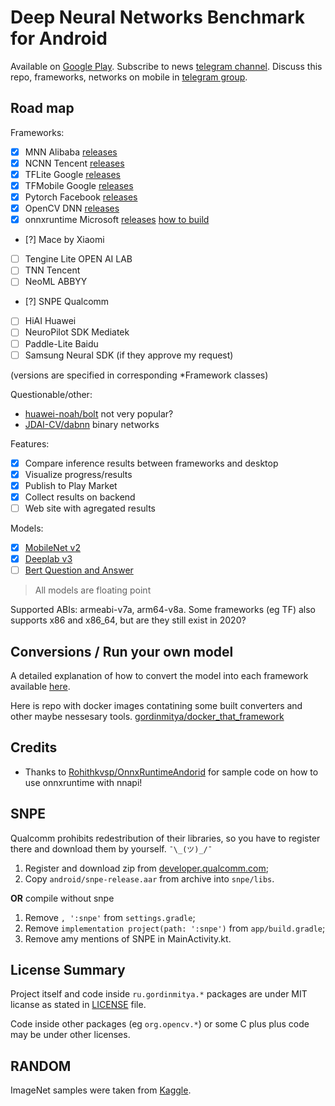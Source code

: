 # Deep Neural Networks Benchmark for Android

Available on [Google Play](https://play.google.com/store/apps/details?id=ru.gordinmitya.dnnbenchmark).
Subscribe to news [telegram channel](https://t.me/deepmobile).
Discuss this repo, frameworks, networks on mobile in [telegram group](https://t.me/androidgpu).

## Road map

Frameworks:	

- [x] MNN Alibaba [releases](https://github.com/alibaba/MNN/releases/)
- [x] NCNN Tencent [releases](https://github.com/Tencent/ncnn/releases/)
- [x] TFLite Google [releases](https://bintray.com/google/tensorflow/tensorflow-lite/)
- [x] TFMobile Google [releases](https://mvnrepository.com/artifact/org.tensorflow/tensorflow-android)
- [x] Pytorch Facebook [releases](https://github.com/pytorch/pytorch/tree/master/android)
- [x] OpenCV DNN [releases](https://github.com/opencv/opencv/releases/)
- [x] onnxruntime Microsoft [releases](https://github.com/microsoft/onnxruntime/releases/) [how to build](onnxruntime/README.md)
- [?] Mace by Xiaomi
- [ ] Tengine Lite OPEN AI LAB
- [ ] TNN Tencent
- [ ] NeoML ABBYY
- [?] SNPE Qualcomm
- [ ] HiAI Huawei
- [ ] NeuroPilot SDK Mediatek
- [ ] Paddle-Lite Baidu
- [ ] Samsung Neural SDK (if they approve my request)

(versions are specified in corresponding *Framework classes)

Questionable/other:
* [huawei-noah/bolt](https://github.com/huawei-noah/bolt) not very popular?
* [JDAI-CV/dabnn](https://github.com/JDAI-CV/dabnn) binary networks


Features:

- [x] Compare inference results between frameworks and desktop
- [x] Visualize progress/results
- [x] Publish to Play Market
- [x] Collect results on backend
- [ ] Web site with agregated results

Models:

- [x] [MobileNet v2](https://pytorch.org/docs/stable/torchvision/models.html#mobilenet-v2)
- [x] [Deeplab v3](https://www.tensorflow.org/lite/models/segmentation/overview)
- [ ] [Bert Question and Answer](https://www.tensorflow.org/lite/models/bert_qa/overview)

> All models are floating point


Supported ABIs: armeabi-v7a, arm64-v8a. 
Some frameworks (eg TF) also supports x86 and x86_64, but are they still exist in 2020?

## Conversions / Run your own model

A detailed explanation of how to convert the model into each framework available [here](model_conversions/README.md).

Here is repo with docker images contatining some built converters and other maybe nessesary tools. [gordinmitya/docker_that_framework](https://github.com/gordinmitya/docker_that_framework)

## Credits

* Thanks to [Rohithkvsp/OnnxRuntimeAndorid](https://github.com/Rohithkvsp/OnnxRuntimeAndorid/) for sample code on how to use onnxruntime with nnapi!

## SNPE

Qualcomm prohibits redestribution of their libraries, so you have to register there and download them by yourself. `¯\_(ツ)_/¯`

1. Register and download zip from [developer.qualcomm.com](https://developer.qualcomm.com/software/qualcomm-neural-processing-sdk);
2. Copy `android/snpe-release.aar` from archive into `snpe/libs`.

**OR** compile without snpe

1. Remove `, ':snpe'` from `settings.gradle`;
2. Remove `implementation project(path: ':snpe')` from `app/build.gradle`;
3. Remove amy mentions of SNPE in MainActivity.kt.

## License Summary

Project itself and code inside `ru.gordinmitya.*` packages are under MIT licanse as stated in [LICENSE](./LICENSE) file.

Code inside other packages (eg `org.opencv.*`) or some C plus plus code may be under other licenses.

## RANDOM

ImageNet samples were taken from [Kaggle](https://www.kaggle.com/dromosys/imagenet-fastai-sample#n01518878_27837.JPEG).
